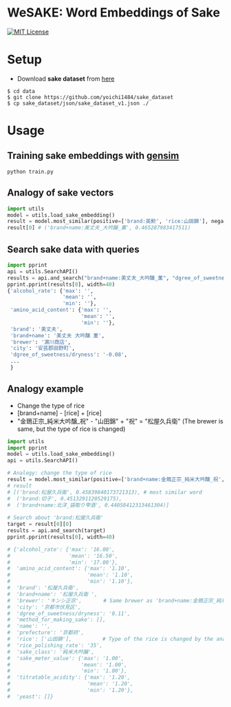 WeSAKE: Word Embeddings of Sake
====
[![MIT License](http://img.shields.io/badge/license-MIT-blue.svg?style=flat)](LICENSE.txt)
# Setup
- Download  **sake dataset** from [here](https://github.com/yoichi1484/sake_dataset)
```
$ cd data
$ git clone https://github.com/yoichi1484/sake_dataset
$ cp sake_dataset/json/sake_dataset_v1.json ./
```
# Usage
## Training sake embeddings with [gensim](https://radimrehurek.com/gensim/)
```
python train.py
```
## Analogy of sake vectors
```python
import utils
model = utils.load_sake_embedding()
result = model.most_similar(positive=['brand:英勲', 'rice:山田錦'], negative=['rice:祝'], topn=1)
result[0] # ('brand+name:美丈夫_大吟醸_薫', 0.465287983417511)
```
## Search sake data with queries
```python
import pprint
api = utils.SearchAPI()
results = api.and_search("brand+name:美丈夫_大吟醸_薫", "dgree_of_sweetness/dryness:-0.08", "rice_polishing_rate:40")
pprint.pprint(results[0], width=40)
{'alcohol_rate': {'max': '',
                  'mean': '',
                  'min': ''},
 'amino_acid_content': {'max': '',
                        'mean': '',
                        'min': ''},
 'brand': '美丈夫',
 'brand+name': '美丈夫 大吟醸 薫',
 'brewer': '濵川商店',
 'city': '安芸郡田野町',
 'dgree_of_sweetness/dryness': '-0.08',
 ...
 }
```
## Analogy example
- Change the type of rice
- [brand+name] - [rice] + [rice]
- "金鵄正宗_純米大吟醸_祝" - "山田錦" + "祝" = "松屋久兵衛" (The brewer is same, but the type of rice is changed)
```python
import utils
import pprint
model = utils.load_sake_embedding()
api = utils.SearchAPI()

# Analogy: change the type of rice
result = model.most_similar(positive=['brand+name:金鵄正宗_純米大吟醸_祝', 'rice:山田錦'], negative=['rice:祝'], topn=3)
# result
# [('brand:松屋久兵衛', 0.45839840173721313), # most similar word
#  ('brand:切子', 0.4513291120529175),
#  ('brand+name:北洋_袋取り雫酒', 0.44058412313461304)]
 
# Search about 'brand:松屋久兵衛'
target = result[0][0]
results = api.and_search(target)
pprint.pprint(results[0], width=40)

# {'alcohol_rate': {'max': '16.00',
#                   'mean': '16.50',
#                   'min': '17.00'},
#  'amino_acid_content': {'max': '1.10',
#                         'mean': '1.10',
#                         'min': '1.10'},
#  'brand': '松屋久兵衛',
#  'brand+name': '松屋久兵衛 ',
#  'brewer': 'キンシ正宗',       # Same brewer as 'brand+name:金鵄正宗_純米大吟醸_祝'
#  'city': '京都市伏見区',
#  'dgree_of_sweetness/dryness': '0.11',
#  'method_for_making_sake': [],
#  'name': '',
#  'prefecture': '京都府',
#  'rice': ['山田錦'],          # Type of the rice is changed by the analogy
#  'rice_polishing_rate': '35',
#  'sake_class': '純米大吟醸',
#  'sake_meter_value': {'max': '1.00',
#                       'mean': '1.00',
#                       'min': '1.00'},
#  'titratable_acidity': {'max': '1.20',
#                         'mean': '1.20',
#                         'min': '1.20'},
#  'yeast': []}
```
